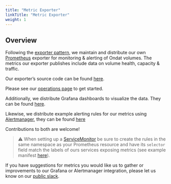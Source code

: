 ```yaml
---
title: "Metric Exporter"
linkTitle: "Metric Exporter"
weight: 1
---
```

## Overview

Following the [exporter pattern](https://prometheus.io/docs/instrumenting/exporters/), we maintain and distribute our own [Prometheus](https://prometheus.io/) exporter for monitoring & alerting of Ondat volumes. The metrics our exporter publishes include data on volume health, capacity & traffic.

Our exporter’s source code can be found [here](https://github.com/ondat/metrics-exporter).

Please see our [operations page](/docs/operations/metric-exporter/) to get started.

Additionally, we distribute Grafana dashboards to visualize the data. They can be found [here](https://github.com/ondat/metrics-exporter/tree/main/grafana).

Likewise, we distribute example alerting rules for our metrics using [Alertmanager](https://prometheus.io/docs/alerting/latest/alertmanager/), they can be found [here](https://github.com/ondat/metrics-exporter/tree/main/alertmanager)

Contributions to both are welcome!

> ⚠️ When setting up a [ServiceMonitor](https://github.com/prometheus-operator/prometheus-operator/blob/1e4acb010642067bb918eebb75410191640a95c6/Documentation/user-guides/getting-started.md) be sure to create the rules in the same namespace as your Prometheus resource and have its `selector` field match the labels of ours services exposing metrics (see example manifest [here](/docs/operations/metric-exporter/)).

If you have suggestions for metrics you would like us to gather or improvements to our Grafana or Alertmanager integration, please let us know on our [public slack](https://slack.storageos.com/).
